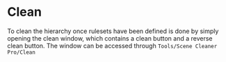 # Clean

To clean the hierarchy once rulesets have been defined is done by simply opening the clean window, which contains a clean button and a reverse clean button. The window can be accessed through `Tools/Scene Cleaner Pro/Clean`
